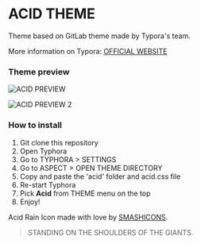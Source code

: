# ACID THEME

Theme based on GitLab theme made by Typora's team.

More information on Typora: [OFFICIAL WEBSITE][2]

### Theme preview 

![ACID PREVIEW](https://ibb.co/Xxd41RX)

![ACID PREVIEW 2](https://ibb.co/448ZWC2)



### How to install

1. Git clone this repository
2. Open Typhora
3. Go to TYPHORA > SETTINGS
4. Go to ASPECT > OPEN THEME DIRECTORY
5. Copy and paste the 'acid' folder and acid.css file
6. Re-start Typhora
7. Pick **Acid** from THEME menu on the top
8. Enjoy! 

Acid Rain Icon made with love by [SMASHICONS][1]. 



> STANDING ON THE SHOULDERS OF THE GIANTS.

[1]:https://www.flaticon.com/authors/smashicons
[2]:https://typora.io